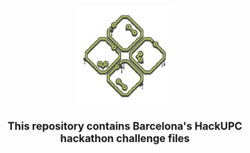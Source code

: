 <p align="center">
  <img src="hackupc.png" width="200" height="200"/>
</p>

<h2 align="center">This repository contains Barcelona's HackUPC hackathon challenge files</h2>

